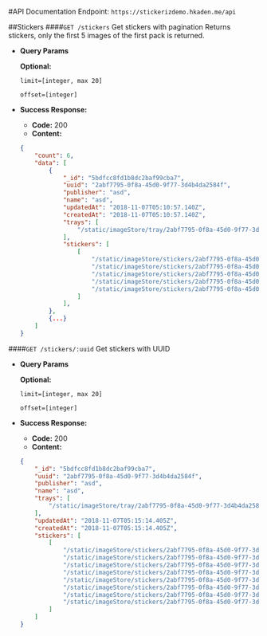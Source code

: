 #API Documentation
Endpoint: `https://stickerizdemo.hkaden.me/api`

##Stickers
####`GET /stickers` Get stickers with pagination
Returns stickers, only the first 5 images of the first pack is returned. 

*  **Query Params**

    **Optional:**
    
    `limit=[integer, max 20]`
    
    `offset=[integer]`
    

* **Success Response:**

    * **Code:** 200 <br />
    * **Content:** 
     ```json
     {
         "count": 6,
         "data": [
             {
                 "_id": "5bdfcc8fd1b8dc2baf99cba7",
                 "uuid": "2abf7795-0f8a-45d0-9f77-3d4b4da2584f",
                 "publisher": "asd",
                 "name": "asd",
                 "updatedAt": "2018-11-07T05:10:57.140Z",
                 "createdAt": "2018-11-07T05:10:57.140Z",
                 "trays": [
                     "/static/imageStore/tray/2abf7795-0f8a-45d0-9f77-3d4b4da2584f/418b7ae0-ea29-4bde-b2db-a07870508014.png"
                 ],
                 "stickers": [
                     [
                         "/static/imageStore/stickers/2abf7795-0f8a-45d0-9f77-3d4b4da2584f/1c9b9afc-2d40-4e6a-8238-7af458dbf5b3.webp",
                         "/static/imageStore/stickers/2abf7795-0f8a-45d0-9f77-3d4b4da2584f/266a4322-9a83-4aff-8688-433b581c13e1.webp",
                         "/static/imageStore/stickers/2abf7795-0f8a-45d0-9f77-3d4b4da2584f/d715ebba-1df1-411e-97cb-ffabee8f8083.webp",
                         "/static/imageStore/stickers/2abf7795-0f8a-45d0-9f77-3d4b4da2584f/ca738720-3a5a-4232-a371-49ecb2520edf.webp",
                         "/static/imageStore/stickers/2abf7795-0f8a-45d0-9f77-3d4b4da2584f/ca738720-3a5a-4232-a371-49ecb2520edf.webp"
                     ]
                 ],
             },
             {...}
         ]
     }
     ```

####`GET /stickers/:uuid` Get stickers with UUID 

*  **Query Params**

    **Optional:**
    
    `limit=[integer, max 20]`
    
    `offset=[integer]`
    

* **Success Response:**

    * **Code:** 200 <br />
    * **Content:** 
     ```json
     {
         "_id": "5bdfcc8fd1b8dc2baf99cba7",
         "uuid": "2abf7795-0f8a-45d0-9f77-3d4b4da2584f",
         "publisher": "asd",
         "name": "asd",
         "trays": [
             "/static/imageStore/tray/2abf7795-0f8a-45d0-9f77-3d4b4da2584f/418b7ae0-ea29-4bde-b2db-a07870508014.png"
         ],
         "updatedAt": "2018-11-07T05:15:14.405Z",
         "createdAt": "2018-11-07T05:15:14.405Z",
         "stickers": [
             [
                 "/static/imageStore/stickers/2abf7795-0f8a-45d0-9f77-3d4b4da2584f/1c9b9afc-2d40-4e6a-8238-7af458dbf5b3.webp",
                 "/static/imageStore/stickers/2abf7795-0f8a-45d0-9f77-3d4b4da2584f/266a4322-9a83-4aff-8688-433b581c13e1.webp",
                 "/static/imageStore/stickers/2abf7795-0f8a-45d0-9f77-3d4b4da2584f/d715ebba-1df1-411e-97cb-ffabee8f8083.webp",
                 "/static/imageStore/stickers/2abf7795-0f8a-45d0-9f77-3d4b4da2584f/ca738720-3a5a-4232-a371-49ecb2520edf.webp",
                 "/static/imageStore/stickers/2abf7795-0f8a-45d0-9f77-3d4b4da2584f/ca738720-3a5a-4232-a371-49ecb2520edf.webp",
                 "/static/imageStore/stickers/2abf7795-0f8a-45d0-9f77-3d4b4da2584f/ca738720-3a5a-4232-a371-49ecb2520edf.webp",
                 "/static/imageStore/stickers/2abf7795-0f8a-45d0-9f77-3d4b4da2584f/ca738720-3a5a-4232-a371-49ecb2520edf.webp",
                 "/static/imageStore/stickers/2abf7795-0f8a-45d0-9f77-3d4b4da2584f/ca738720-3a5a-4232-a371-49ecb2520edf.webp"
             ]
         ]
     }
     ```



